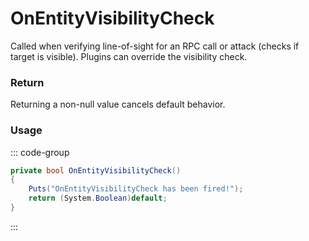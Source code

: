 <Badge type="danger" text="Carbon Compatible"/><Badge type="warning" text="Oxide Compatible"/>
# OnEntityVisibilityCheck
Called when verifying line-of-sight for an RPC call or attack (checks if target is visible). Plugins can override the visibility check.
### Return
Returning a non-null value cancels default behavior.

### Usage
::: code-group
```csharp [Example]
private bool OnEntityVisibilityCheck()
{
	Puts("OnEntityVisibilityCheck has been fired!");
	return (System.Boolean)default;
}
```
:::
